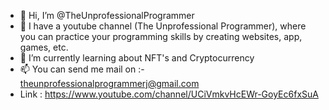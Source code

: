 - 👋 Hi, I’m @TheUnprofessionalProgrammer
- 👀 I have a youtube channel (The Unprofessional Programmer), where you can practice your programming skills by creating websites, app, games, etc.
- 🌱 I’m currently learning about NFT's and Cryptocurrency
- 📫 You can send me mail on :- theunprofessionalprogrammerj@gmail.com
- Link : https://www.youtube.com/channel/UCiVmkvHcEWr-GoyEc6fxSuA

<!---
TheUnprofessionalProgrammer/TheUnprofessionalProgrammer is a ✨ special ✨ repository because its `README.md` (this file) appears on your GitHub profile.
You can click the Preview link to take a look at your changes.
--->

